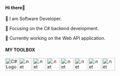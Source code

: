 #### Hi there👋


🐝 I am Software Developer. 

🐝 Focusing on the C# backend development.

🐝 Currently working on the Web API application.


#### MY TOOLBOX
<img src= "https://user-images.githubusercontent.com/106931585/192812022-c744bb98-c48d-4de2-8e63-c48c54452972.svg" alt="C# Logo" width="40" height="40"/> <img src= "https://user-images.githubusercontent.com/106931585/192813248-e23f5f87-8121-49d9-86d5-2e6394dd6954.svg" alt=".net Logo" width="40" height="40"/> <img src= "https://user-images.githubusercontent.com/106931585/192814064-f6772bd3-a439-42ad-a59e-b2c0ec07a859.svg" alt=".net Logo" width="40" height="40"/> <img src= "https://user-images.githubusercontent.com/106931585/192814760-214be459-ef71-43f4-84bd-6dcd95d26dfc.svg" alt=".net Logo" width="40" height="40"/> <img src= "https://user-images.githubusercontent.com/106931585/192815048-ebe13620-a346-4a5b-a6a1-2e26e1aeb2c4.svg" alt=".net Logo" width="40" height="40"/> 
<img src= "https://user-images.githubusercontent.com/106931585/192816058-67227845-cefe-46a0-b0c5-153329f7af1a.svg" alt=".net Logo" width="40" height="40"/> <img src= "https://user-images.githubusercontent.com/106931585/192818675-e46edbb0-7c27-4d87-854c-a8b964b8d891.svg" alt=".net Logo" width="40" height="40"/> 
<img src= "https://user-images.githubusercontent.com/106931585/192818859-6321151a-1ca8-43e6-96a6-c56f00c9210a.svg" alt=".net Logo" width="40" height="40"/> 
